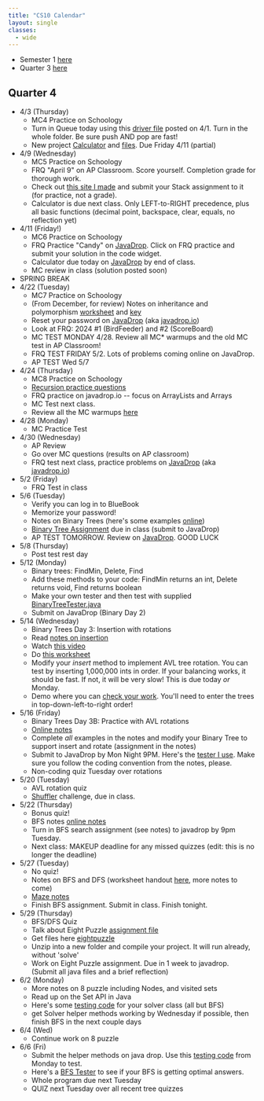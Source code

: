 ```yaml
---
title: "CS10 Calendar"
layout: single
classes:
  - wide
---
```


- Semester 1 [here](./sem01.md)
- Quarter 3 [here](./q3.md)

## Quarter 4

- 4/3 (Thursday)
	- MC4 Practice on Schoology
	- Turn in Queue today using  this [driver file](../AP_shared/Queue/QueueDriver.java) posted on 4/1. Turn in the whole folder. Be sure push AND pop are fast!
	- New project [Calculator](../AP_shared/Calculator/calculator-instructions.html) and [files](../AP_shared/Calculator.zip). Due Friday 4/11 (partial)
- 4/9 (Wednesday)
	- MC5 Practice on Schoology
	- FRQ "April 9" on AP Classroom. Score yourself. Completion grade for thorough work.
	- Check out [this site I made](https://javadrop-io-019d03a56736.herokuapp.com/) and submit your Stack assignment to it (for practice, not a grade).
	- Calculator is due next class. Only LEFT-to-RIGHT precedence, plus all basic functions (decimal point, backspace, clear, equals, no reflection yet)
- 4/11 (Friday!)
	- MC6 Practice on Schoology
	- FRQ Practice "Candy" on [JavaDrop](https://javadrop-io-019d03a56736.herokuapp.com/). Click on FRQ practice and submit your solution in the code widget.
	- Calculator due today on [JavaDrop](https://javadrop-io-019d03a56736.herokuapp.com/) by end of class.
	- MC review in class (solution posted soon)
- SPRING BREAK
- 4/22 (Tuesday)
    - MC7 Practice on Schoology
    - (From December, for review) Notes on inheritance and polymorphism [worksheet](../AP_shared/classes/TrickyPolymorphism.pdf) and [key](../AP_shared/classes/TrickyPolymorphismAnswers.pdf)
    - Reset your password on [JavaDrop](https://javadrop-io-019d03a56736.herokuapp.com/) (aka [javadrop.io](https://javadrop.io))
    - Look at FRQ: 2024 #1 (BirdFeeder) and #2 (ScoreBoard)
    - MC TEST MONDAY 4/28. Review all MC* warmups and the old MC test in AP Classroom!
    - FRQ TEST FRIDAY 5/2. Lots of problems coming online on JavaDrop.
    - AP TEST Wed 5/7
- 4/24 (Thursday)
    - MC8 Practice on Schoology
    - [Recursion practice questions](../AP_shared/monster2.pdf)
    - FRQ practice on javadrop.io -- focus on ArrayLists and Arrays
    - MC Test next class.
    - Review all the MC warmups [here](../AP_shared/quiz.html)
- 4/28 (Monday)
    - MC Practice Test
- 4/30 (Wednesday)
    - AP Review
    - Go over MC questions (results on AP classroom)
    - FRQ test next class, practice problems on [JavaDrop](https://javadrop-io-019d03a56736.herokuapp.com/) (aka [javadrop.io](https://javadrop.io))
- 5/2 (Friday)
    - FRQ Test in class
- 5/6 (Tuesday)
    - Verify you can log in to BlueBook
    - Memorize your password!
    - Notes on Binary Trees (here's some examples [online](https://courses.grainger.illinois.edu/cs225/sp2019/notes/bst/))
    - [Binary Tree Assignment](../AP_shared/BinaryTree/binary-tree-1.pdf) due in class (submit to JavaDrop)
    - AP TEST TOMORROW. Review on [JavaDrop](https://javadrop-io-019d03a56736.herokuapp.com/). GOOD LUCK
- 5/8 (Thursday)
    - Post test rest day
- 5/12 (Monday)
    - Binary trees: FindMin, Delete, Find
    - Add these methods to your code: FindMin returns an int, Delete returns void, Find returns boolean
    - Make your own tester and then test with supplied [BinaryTreeTester.java](../AP_shared/BinaryTree/BinaryTreeTester.java)
    - Submit on JavaDrop (Binary Day 2)
- 5/14 (Wednesday)
    - Binary Trees Day 3: Insertion with rotations
    - Read [notes on insertion](../AP_shared/BinaryTree/AVL_Notes.pdf)
    - Watch [this video](https://www.youtube.com/watch?v=JPI-DPizQYk)
    - Do [this worksheet](../AP_shared/BinaryTree/AVL_insert_worksheet.pdf)
    - Modify your *insert* method to implement AVL tree rotation. You can test by inserting 1,000,000 ints in order. If your balancing works, it should be fast. If not, it will be very slow! This is due today *or* Monday.
    - Demo where you can [check your work](https://www.cs.usfca.edu/~galles/visualization/AVLtree.html). You'll need to enter the trees in top-down-left-to-right order!
- 5/16 (Friday)
    - Binary Trees Day 3B: Practice with AVL rotations
    - [Online notes](../AP_shared/BinaryTree/AVL-insert-web.md)
    - Complete *all* examples in the notes and modify your Binary Tree to support insert and rotate (assignment in the notes)
    - Submit to JavaDrop by Mon Night 9PM. Here's the [tester I use](../AP_shared/BinaryTree/BinaryTreeTesterAVL.java). Make sure you follow the coding convention from the notes, please.
    - Non-coding quiz Tuesday over rotations
- 5/20 (Tuesday)
    - AVL rotation quiz
    - [Shuffler](../AP_shared/Shuffler.md) challenge, due in class.
- 5/22 (Thursday)
    - Bonus quiz!
    - BFS notes [online notes](../AP_shared/TreeSearch/bfs.md)
    - Turn in BFS search assignment (see notes) to javadrop by 9pm Tuesday.
    - Next class: MAKEUP deadline for any missed quizzes (edit: this is no longer the deadline)
- 5/27 (Tuesday)
	- No quiz!
	- Notes on BFS and DFS (worksheet handout [here](../AP_shared/TreeSearch/Maze-Notes.pdf), more notes to come)
	- [Maze notes](../AP_shared/TreeSearch/maze-notes.md)
	- Finish BFS assignment. Submit in class. Finish tonight.
- 5/29 (Thursday)
	- BFS/DFS Quiz
	- Talk about Eight Puzzle [assignment file](../AP_shared/EightPuzzle/puzzle-assignment.md)
	- Get files here [eightpuzzle](../AP_shared/EightPuzzle/eightpuzzle.zip)
	- Unzip into a new folder and compile your project. It will run already, without 'solve'
	- Work on Eight Puzzle assignment. Due in 1 week to javadrop. (Submit all java files and a brief reflection)
- 6/2 (Monday)
    - More notes on 8 puzzle including Nodes, and visited sets
    - Read up on the Set API in Java
    - Here's some [testing code](../AP_shared/EightPuzzle/PuzzleSolverTest.java) for your solver class (all but BFS)
    - get Solver helper methods working by Wednesday if possible, then finish BFS in the next couple days
- 6/4 (Wed)
    - Continue work on 8 puzzle
- 6/6 (Fri)
    - Submit the helper methods on java drop. Use this [testing code](../AP_shared/EightPuzzle/PuzzleSolverTest.java) from Monday to test.
    - Here's a [BFS Tester](../AP_shared/EightPuzzle/PuzzleSolverBFSTest.java) to see if your BFS is getting optimal answers.
    - Whole program due next Tuesday
    - QUIZ next Tuesday over all recent tree quizzes